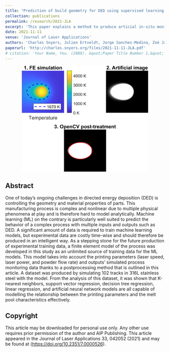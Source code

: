 ```yaml
---
title: "Prediction of build geometry for DED using supervised learning methods on simulated process monitoring data"
collection: publications
permalink: /research/2021-JLA
excerpt: 'This paper explains a method to produce articial in-situ monitoring data of a metal AM process. A dataset produced with this method, is used to link process parameters and melt pool geometrical properties thanks to Machine Learning shallow algorithms.'
date: 2021-11-11
venue: 'Journal of Laser Applications'
authors: 'Charles Snyers, Julien Ertveldt, Jorge Sanchez-Medina, Zoé Jardon and Jan Helsen'
paperurl: 'http://charles.snyers.org/files/2021-11-11-JLA.pdf'
# citation: 'Your Name, You. (2009). &quot;Paper Title Number 1.&quot; <i>Journal 1</i>. 1(1).'
---
```

<p align="center">
  <img src="/images/fakeImageComparison.png" width=400/>
</p>

## Abstract
One of today’s ongoing challenges in directed energy deposition (DED) is controlling the geometry and material properties of parts. This manufacturing process is complex and nonlinear due to multiple physical phenomena at play and is therefore hard to model analytically. Machine learning (ML) on the contrary is particularly well suited to predict the behavior of a complex process with multiple inputs and outputs such as DED. A significant amount of data is required to train machine learning models, but experimental data are costly time-wise and should therefore be produced in an intelligent way. As a stepping stone for the future production of experimental training data, a finite element model of the process was developed in this study as an unlimited source of training data for the ML models. This model takes into account the printing parameters (laser speed, laser power, and powder flow rate) and outputs’ simulated process monitoring data thanks to a postprocessing method that is outlined in this article. A dataset was produced by simulating 102 tracks in 316L stainless steel with the model. From the analysis of this dataset, it was shown that K-nearest neighbors, support vector regression, decision tree regression, linear regression, and artificial neural network models are all capable of modelling the relationship between the printing parameters and the melt pool characteristics effectively.

## Copyright
This article may be downloaded for personal use only. Any other use requires prior permission of the author and AIP Publishing. This article appeared in the Journal of Laser Applications 33, 042052 (2021) and may be found at (https://doi.org/10.2351/7.0000526).

<!-- ![Artifical in-situ monitoring data](/images/fakeImageComparison.png){:height="50%" width="50%"} -->
<!-- [Download paper here](http://academicpages.github.io/files/paper1.pdf) -->
<!-- Recommended citation: Your Name, You. (2009). "Paper Title Number 1." <i>Journal 1</i>. 1(1). -->